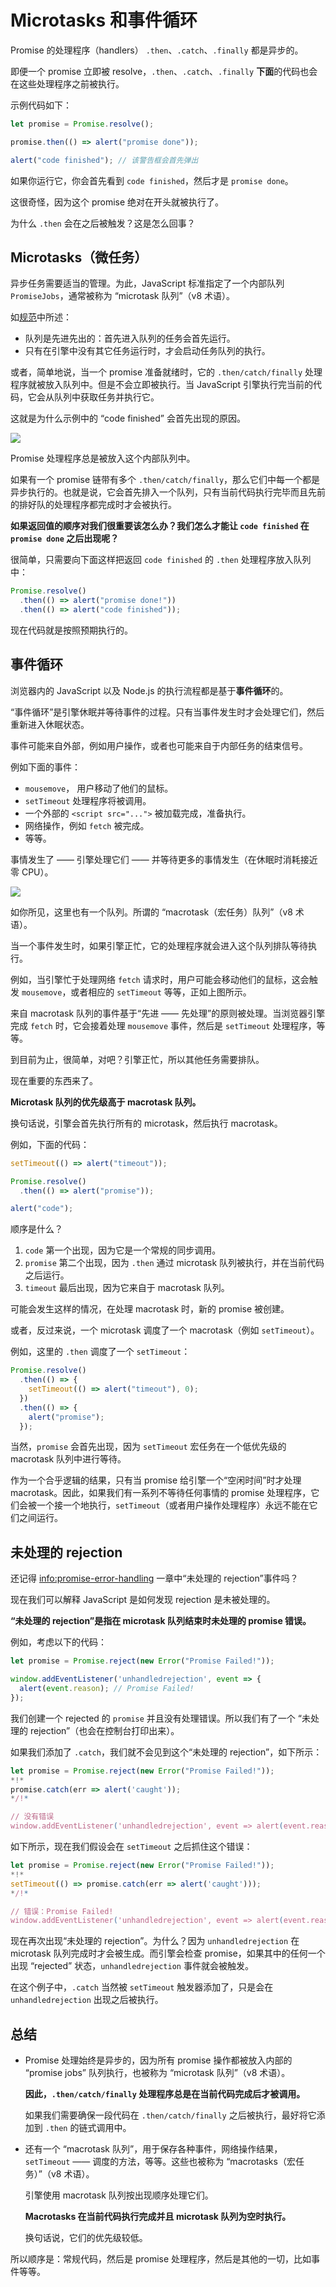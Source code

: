 
# Microtasks 和事件循环

Promise 的处理程序（handlers） `.then`、`.catch`、`.finally` 都是异步的。

即便一个 promise 立即被 resolve，`.then`、`.catch`、`.finally` **下面**的代码也会在这些处理程序之前被执行。

示例代码如下：

```js run
let promise = Promise.resolve();

promise.then(() => alert("promise done"));

alert("code finished"); // 该警告框会首先弹出
```

如果你运行它，你会首先看到 `code finished`，然后才是 `promise done`。

这很奇怪，因为这个 promise 绝对在开头就被执行了。

为什么 `.then` 会在之后被触发？这是怎么回事？

## Microtasks（微任务）

异步任务需要适当的管理。为此，JavaScript 标准指定了一个内部队列 `PromiseJobs`，通常被称为 “microtask 队列”（v8 术语）。

如[规范](https://tc39.github.io/ecma262/#sec-jobs-and-job-queues)中所述：

- 队列是先进先出的：首先进入队列的任务会首先运行。
- 只有在引擎中没有其它任务运行时，才会启动任务队列的执行。

或者，简单地说，当一个 promise 准备就绪时，它的 `.then/catch/finally` 处理程序就被放入队列中。但是不会立即被执行。当 JavaScript 引擎执行完当前的代码，它会从队列中获取任务并执行它。

这就是为什么示例中的 “code finished” 会首先出现的原因。

![](promiseQueue.png)

Promise 处理程序总是被放入这个内部队列中。

如果有一个 promise 链带有多个 `.then/catch/finally`，那么它们中每一个都是异步执行的。也就是说，它会首先排入一个队列，只有当前代码执行完毕而且先前的排好队的处理程序都完成时才会被执行。

**如果返回值的顺序对我们很重要该怎么办？我们怎么才能让 `code finished` 在 `promise done` 之后出现呢？**

很简单，只需要向下面这样把返回 `code finished` 的 `.then` 处理程序放入队列中：

```js run
Promise.resolve()
  .then(() => alert("promise done!"))
  .then(() => alert("code finished"));
```

现在代码就是按照预期执行的。

## 事件循环

浏览器内的 JavaScript 以及 Node.js 的执行流程都是基于**事件循环**的。

“事件循环”是引擎休眠并等待事件的过程。只有当事件发生时才会处理它们，然后重新进入休眠状态。

事件可能来自外部，例如用户操作，或者也可能来自于内部任务的结束信号。

例如下面的事件：
- `mousemove`， 用户移动了他们的鼠标。
- `setTimeout` 处理程序将被调用。
- 一个外部的 `<script src="...">` 被加载完成，准备执行。
- 网络操作，例如 `fetch` 被完成。
- 等等。

事情发生了 —— 引擎处理它们 —— 并等待更多的事情发生（在休眠时消耗接近零 CPU）。

![](eventLoop.png)

如你所见，这里也有一个队列。所谓的 “macrotask（宏任务）队列”（v8 术语）。

当一个事件发生时，如果引擎正忙，它的处理程序就会进入这个队列排队等待执行。

例如，当引擎忙于处理网络 `fetch` 请求时，用户可能会移动他们的鼠标，这会触发 `mousemove`，或者相应的 `setTimeout` 等等，正如上图所示。

来自 macrotask 队列的事件基于“先进 —— 先处理”的原则被处理。当浏览器引擎完成 `fetch` 时，它会接着处理 `mousemove` 事件，然后是 `setTimeout` 处理程序，等等。

到目前为止，很简单，对吧？引擎正忙，所以其他任务需要排队。

现在重要的东西来了。

**Microtask 队列的优先级高于 macrotask 队列。**

换句话说，引擎会首先执行所有的 microtask，然后执行 macrotask。

例如，下面的代码：

```js run
setTimeout(() => alert("timeout"));

Promise.resolve()
  .then(() => alert("promise"));

alert("code");
```

顺序是什么？

1. `code` 第一个出现，因为它是一个常规的同步调用。
2. `promise` 第二个出现，因为 `.then` 通过 microtask 队列被执行，并在当前代码之后运行。
3. `timeout` 最后出现，因为它来自于 macrotask 队列。

可能会发生这样的情况，在处理 macrotask 时，新的 promise 被创建。

或者，反过来说，一个 microtask 调度了一个 macrotask（例如 `setTimeout`）。

例如，这里的 `.then` 调度了一个 `setTimeout`：

```js run
Promise.resolve()
  .then(() => {
    setTimeout(() => alert("timeout"), 0);
  })
  .then(() => {
    alert("promise");
  });
```

当然，`promise` 会首先出现，因为 `setTimeout` 宏任务在一个低优先级的 macrotask 队列中进行等待。

作为一个合乎逻辑的结果，只有当 promise 给引擎一个“空闲时间”时才处理 macrotask。因此，如果我们有一系列不等待任何事情的 promise 处理程序，它们会被一个接一个地执行，`setTimeout`（或者用户操作处理程序）永远不能在它们之间运行。

## 未处理的 rejection

还记得 <info:promise-error-handling> 一章中“未处理的 rejection”事件吗？

现在我们可以解释 JavaScript 是如何发现 rejection 是未被处理的。

**“未处理的 rejection”是指在 microtask 队列结束时未处理的 promise 错误。**

例如，考虑以下的代码：

```js run
let promise = Promise.reject(new Error("Promise Failed!"));

window.addEventListener('unhandledrejection', event => {
  alert(event.reason); // Promise Failed!
});
```

我们创建一个 rejected 的 `promise` 并且没有处理错误。所以我们有了一个 “未处理的 rejection”（也会在控制台打印出来）。

如果我们添加了 `.catch`，我们就不会见到这个“未处理的 rejection”，如下所示：

```js run
let promise = Promise.reject(new Error("Promise Failed!"));
*!*
promise.catch(err => alert('caught'));
*/!*

// 没有错误
window.addEventListener('unhandledrejection', event => alert(event.reason));
```

如下所示，现在我们假设会在 `setTimeout` 之后抓住这个错误：

```js run
let promise = Promise.reject(new Error("Promise Failed!"));
*!*
setTimeout(() => promise.catch(err => alert('caught')));
*/!*

// 错误：Promise Failed!
window.addEventListener('unhandledrejection', event => alert(event.reason));
```

现在再次出现“未处理的 rejection”。为什么？因为 `unhandledrejection` 在 microtask 队列完成时才会被生成。而引擎会检查 promise，如果其中的任何一个出现 “rejected” 状态，`unhandledrejection` 事件就会被触发。

在这个例子中，`.catch` 当然被 `setTimeout` 触发器添加了，只是会在 `unhandledrejection` 出现之后被执行。

## 总结

- Promise 处理始终是异步的，因为所有 promise 操作都被放入内部的 “promise jobs” 队列执行，也被称为 “microtask 队列”（v8 术语）。

    **因此，`.then/catch/finally` 处理程序总是在当前代码完成后才被调用。**

    如果我们需要确保一段代码在 `.then/catch/finally` 之后被执行，最好将它添加到 `.then` 的链式调用中。

- 还有一个 “macrotask 队列”，用于保存各种事件，网络操作结果，`setTimeout` —— 调度的方法，等等。这些也被称为 “macrotasks（宏任务）”（v8 术语）。

    引擎使用 macrotask 队列按出现顺序处理它们。

    **Macrotasks 在当前代码执行完成并且 microtask 队列为空时执行。**

    换句话说，它们的优先级较低。

所以顺序是：常规代码，然后是 promise 处理程序，然后是其他的一切，比如事件等等。
